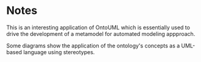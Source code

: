 # Notes

This is an interesting application of OntoUML which is essentially used to drive the development of a metamodel for automated modeling appproach.

Some diagrams show the application of the ontology's concepts as a UML-based language using stereotypes.